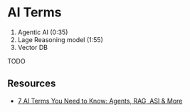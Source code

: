 # AI Terms
1. Agentic AI (0:35)
2. Lage Reasoning model (1:55)
3. Vector DB


TODO

## Resources
* [7 AI Terms You Need to Know: Agents, RAG, ASI & More](https://youtu.be/VSFuqMh4hus?si=nMpXOyvdW3WAE2pG)

